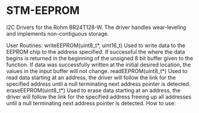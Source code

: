 # STM-EEPROM

I2C Drivers for the Rohm BR24T128-W. The driver handles wear-leveling and implements non-contiguous storage.

User Routines:
  writeEEPROM(uint8_t*, uint16_t)
    Used to write data to the EEPROM chip to the address specified. If successful the where the data begins is returned in the beginning of the unsigned 8 bit buffer given to the     function. If data was successfully written at the initial desired location, the values in the input buffer will not change.
  readEEPROM(uint8_t*)
    Used to read data starting at an address, the driver will follow the link for the specified address until a null terminating next address pointer is detected.
  eraseEEPROM(uint8_t*)
    Used to erase data starting at an address, the driver will follow the link for the specified address freeing up all addresses until a null terminating next address pointer is     detected.
How to use:
  
